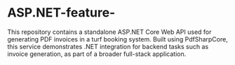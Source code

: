 # ASP.NET-feature-
This repository contains a standalone ASP.NET Core Web API used for generating PDF invoices in a turf booking system. Built using PdfSharpCore, this service demonstrates .NET integration for backend tasks such as invoice generation, as part of a broader full-stack application.
